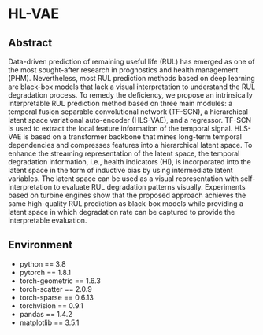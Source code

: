 # HL-VAE
## Abstract
Data-driven prediction of remaining useful life (RUL) has emerged as one of the most sought-after research in prognostics and health management (PHM). Nevertheless, most RUL prediction methods based on deep learning are black-box models that lack a visual interpretation to understand the RUL degradation process. To remedy the deficiency, we propose an intrinsically interpretable RUL prediction method based on three main modules: a temporal fusion separable convolutional network (TF-SCN), a hierarchical latent space variational auto-encoder (HLS-VAE), and a regressor. TF-SCN is used to extract the local feature information of the temporal signal. HLS-VAE is based on a transformer backbone that mines long-term temporal dependencies and compresses features into a hierarchical latent space. To enhance the streaming representation of the latent space, the temporal degradation information, i.e., health indicators (HI), is incorporated into the latent space in the form of inductive bias by using intermediate latent variables. The latent space can be used as a visual representation with self-interpretation to evaluate RUL degradation patterns visually. Experiments based on turbine engines show that the proposed approach achieves the same high-quality RUL prediction as black-box models while providing a latent space in which degradation rate can be captured to provide the interpretable evaluation.
## Environment
- python == 3.8
- pytorch == 1.8.1
- torch-geometric == 1.6.3
- torch-scatter == 2.0.9
- torch-sparse == 0.6.13
- torchvision == 0.9.1
- pandas == 1.4.2
- matplotlib == 3.5.1
